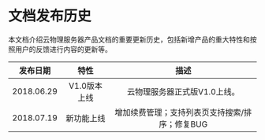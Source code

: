# 文档发布历史

本文档介绍云物理服务器产品文档的重要更新历史，包括新增产品的重大特性和按照用户的反馈进行内容的更新等。

|**发布日期**|**特性**|**描述**|
|:--:|:--:|:--:|
|2018.06.29|V1.0版本上线|云物理服务器正式版V1.0上线。|
|2018.07.19|新功能上线|增加续费管理；支持列表页支持搜索/排序；修复BUG|
